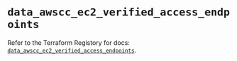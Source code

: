 # `data_awscc_ec2_verified_access_endpoints`

Refer to the Terraform Registory for docs: [`data_awscc_ec2_verified_access_endpoints`](https://registry.terraform.io/providers/hashicorp/awscc/0.70.0/docs/data-sources/ec2_verified_access_endpoints).
